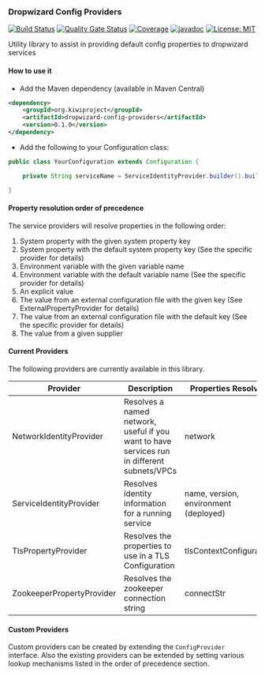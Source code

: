 ### Dropwizard Config Providers
[![Build Status](https://travis-ci.com/kiwiproject/dropwizard-config-providers.svg?branch=master)](https://travis-ci.com/kiwiproject/dropwizard-config-providers)
[![Quality Gate Status](https://sonarcloud.io/api/project_badges/measure?project=kiwiproject_dropwizard-config-providers&metric=alert_status)](https://sonarcloud.io/dashboard?id=kiwiproject_dropwizard-config-providers)
[![Coverage](https://sonarcloud.io/api/project_badges/measure?project=kiwiproject_dropwizard-config-providers&metric=coverage)](https://sonarcloud.io/dashboard?id=kiwiproject_dropwizard-config-providers)
[![javadoc](https://javadoc.io/badge2/org.kiwiproject/dropwizard-config-providers/javadoc.svg)](https://javadoc.io/doc/org.kiwiproject/dropwizard-config-providers)
[![License: MIT](https://img.shields.io/badge/License-MIT-blue.svg)](https://opensource.org/licenses/MIT)

Utility library to assist in providing default config properties to dropwizard services

#### How to use it
* Add the Maven dependency (available in Maven Central)

```xml
<dependency>
    <groupId>org.kiwiproject</groupId>
    <artifactId>dropwizard-config-providers</artifactId>
    <version>0.1.0</version>
</dependency>
```

* Add the following to your Configuration class:

```java
public class YourConfiguration extends Configuration {

    private String serviceName = ServiceIdentityProvider.builder().build().getName();

}
```

#### Property resolution order of precedence

The service providers will resolve properties in the following order:
1. System property with the given system property key
2. System property with the default system property key (See the specific provider for details)
3. Environment variable with the given variable name
4. Environment variable with the default variable name (See the specific provider for details)
5. An explicit value
6. The value from an external configuration file with the given key (See ExternalPropertyProvider for details)
7. The value from an external configuration file with the default key (See the specific provider for details)
8. The value from a given supplier

#### Current Providers

The following providers are currently available in this library.

| Provider | Description | Properties Resolved |
| -------- | ----------- | ------------------- |
| NetworkIdentityProvider | Resolves a named network, useful if you want to have services run in different subnets/VPCs | network |
| ServiceIdentityProvider | Resolves identity information for a running service | name, version, environment (deployed) |
| TlsPropertyProvider | Resolves the properties to use in a TLS Configuration | tlsContextConfiguration |
| ZookeeperPropertyProvider | Resolves the zookeeper connection string | connectStr |

#### Custom Providers

Custom providers can be created by extending the `ConfigProvider` interface.  Also the existing providers can be extended by setting various lookup mechanisms
listed in the order of precedence section.